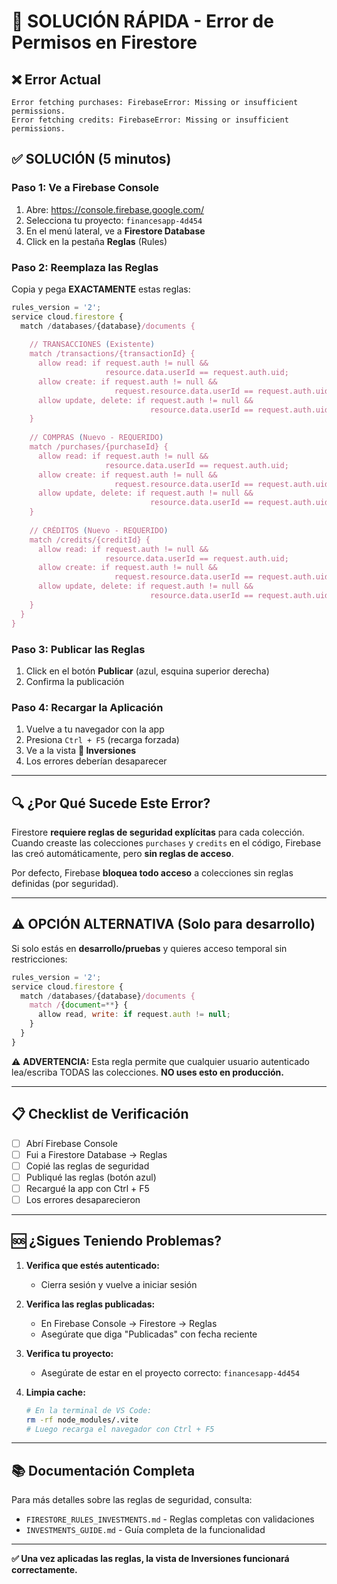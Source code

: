 # 🚨 SOLUCIÓN RÁPIDA - Error de Permisos en Firestore

## ❌ Error Actual
```
Error fetching purchases: FirebaseError: Missing or insufficient permissions.
Error fetching credits: FirebaseError: Missing or insufficient permissions.
```

## ✅ SOLUCIÓN (5 minutos)

### **Paso 1: Ve a Firebase Console**
1. Abre: https://console.firebase.google.com/
2. Selecciona tu proyecto: `financesapp-4d454`
3. En el menú lateral, ve a **Firestore Database**
4. Click en la pestaña **Reglas** (Rules)

### **Paso 2: Reemplaza las Reglas**
Copia y pega **EXACTAMENTE** estas reglas:

```javascript
rules_version = '2';
service cloud.firestore {
  match /databases/{database}/documents {
    
    // TRANSACCIONES (Existente)
    match /transactions/{transactionId} {
      allow read: if request.auth != null && 
                     resource.data.userId == request.auth.uid;
      allow create: if request.auth != null && 
                       request.resource.data.userId == request.auth.uid;
      allow update, delete: if request.auth != null && 
                               resource.data.userId == request.auth.uid;
    }
    
    // COMPRAS (Nuevo - REQUERIDO)
    match /purchases/{purchaseId} {
      allow read: if request.auth != null && 
                     resource.data.userId == request.auth.uid;
      allow create: if request.auth != null && 
                       request.resource.data.userId == request.auth.uid;
      allow update, delete: if request.auth != null && 
                               resource.data.userId == request.auth.uid;
    }
    
    // CRÉDITOS (Nuevo - REQUERIDO)
    match /credits/{creditId} {
      allow read: if request.auth != null && 
                     resource.data.userId == request.auth.uid;
      allow create: if request.auth != null && 
                       request.resource.data.userId == request.auth.uid;
      allow update, delete: if request.auth != null && 
                               resource.data.userId == request.auth.uid;
    }
  }
}
```

### **Paso 3: Publicar las Reglas**
1. Click en el botón **Publicar** (azul, esquina superior derecha)
2. Confirma la publicación

### **Paso 4: Recargar la Aplicación**
1. Vuelve a tu navegador con la app
2. Presiona `Ctrl + F5` (recarga forzada)
3. Ve a la vista **💎 Inversiones**
4. Los errores deberían desaparecer

---

## 🔍 ¿Por Qué Sucede Este Error?

Firestore **requiere reglas de seguridad explícitas** para cada colección. Cuando creaste las colecciones `purchases` y `credits` en el código, Firebase las creó automáticamente, pero **sin reglas de acceso**.

Por defecto, Firebase **bloquea todo acceso** a colecciones sin reglas definidas (por seguridad).

---

## ⚠️ OPCIÓN ALTERNATIVA (Solo para desarrollo)

Si solo estás en **desarrollo/pruebas** y quieres acceso temporal sin restricciones:

```javascript
rules_version = '2';
service cloud.firestore {
  match /databases/{database}/documents {
    match /{document=**} {
      allow read, write: if request.auth != null;
    }
  }
}
```

⚠️ **ADVERTENCIA:** Esta regla permite que cualquier usuario autenticado lea/escriba TODAS las colecciones. **NO uses esto en producción.**

---

## 📋 Checklist de Verificación

- [ ] Abrí Firebase Console
- [ ] Fui a Firestore Database → Reglas
- [ ] Copié las reglas de seguridad
- [ ] Publiqué las reglas (botón azul)
- [ ] Recargué la app con Ctrl + F5
- [ ] Los errores desaparecieron

---

## 🆘 ¿Sigues Teniendo Problemas?

1. **Verifica que estés autenticado:**
   - Cierra sesión y vuelve a iniciar sesión
   
2. **Verifica las reglas publicadas:**
   - En Firebase Console → Firestore → Reglas
   - Asegúrate que diga "Publicadas" con fecha reciente

3. **Verifica tu proyecto:**
   - Asegúrate de estar en el proyecto correcto: `financesapp-4d454`

4. **Limpia cache:**
   ```bash
   # En la terminal de VS Code:
   rm -rf node_modules/.vite
   # Luego recarga el navegador con Ctrl + F5
   ```

---

## 📚 Documentación Completa

Para más detalles sobre las reglas de seguridad, consulta:
- `FIRESTORE_RULES_INVESTMENTS.md` - Reglas completas con validaciones
- `INVESTMENTS_GUIDE.md` - Guía completa de la funcionalidad

---

**✅ Una vez aplicadas las reglas, la vista de Inversiones funcionará correctamente.**

